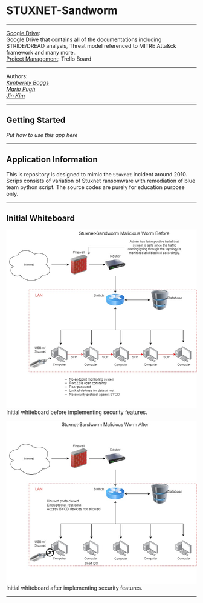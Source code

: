 # STUXNET-Sandworm

---

[Google Drive](https://drive.google.com/drive/folders/1uLWTim-raxkSsFna4F0Mp8uyin1M9PBv?usp=sharing):  
Google Drive that contains all of the documentations including STRIDE/DREAD analysis, Threat model referenced to MITRE Atta&ck framework and many more..  
[Project Management](https://trello.com/b/0VTrZQST/team-kali):
Trello Board

---

Authors:  
<a href="https://github.com/kcboggs" target="_blank">*Kimberley Boggs*</a>  
<a href="https://github.com/marioepugh" target="_blank">*Mario Pugh*</a>  
<a href="https://github.com/jinwoov" target="_blank">*Jin Kim*</a>

---

## Getting Started

*Put how to use this app here*

---

## Application Information

This is repository is designed to mimic the `Stuxnet` incident around 2010. Scrips consists of variation of Stuxnet ransomware with remediation of blue team python script.  The source codes are purely for education purpose only.

---

## Initial Whiteboard

![Initial Whiteboard Before](./assets/wormDrawio-Before.jpg)
Initial whiteboard before implementing security features.
 
![Initial Whiteboard After](./assets/wormDrawio-After.jpg)  
Initial whiteboard after implementing security features.

---